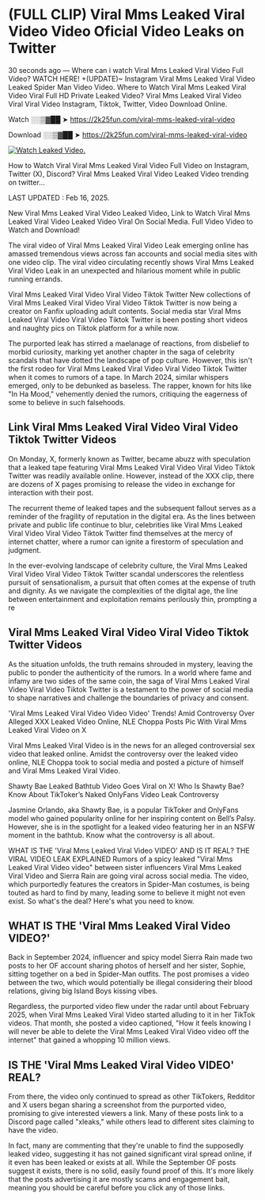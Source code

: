 # (FULL CLIP) Viral Mms Leaked Viral Video Video Oficial Video Leaks on Twitter

30 seconds ago — Where can i watch Viral Mms Leaked Viral Video Full Video? WATCH HERE! +(UPDATE)~ Instagram Viral Mms Leaked Viral Video Leaked Spider Man Video Video. Where to Watch Viral Mms Leaked Viral Video Viral Full HD Private Leaked Video? Viral Mms Leaked Viral Video Viral Viral Video Instagram, Tiktok, Twitter, Video Download Online.

Watch ░░▒▓██ ➤ https://2k25fun.com/viral-mms-leaked-viral-video

Download ░░▒▓██ ➤ https://2k25fun.com/viral-mms-leaked-viral-video

[![Watch Leaked Video.](https://miro.medium.com/v2/resize:fit:828/format:webp/1*cilzJN44JGOrTw9NJCrNHA.gif "Watch Leaked Video")](https://2k25fun.com/viral-mms-leaked-viral-video)

How to Watch Viral Viral Mms Leaked Viral Video Full Video on Instagram, Twitter (X), Discord? Viral Mms Leaked Viral Video Leaked Video trending on twitter...

LAST UPDATED : Feb 16, 2025.

New Viral Mms Leaked Viral Video Leaked Video, Link to Watch Viral Mms Leaked Viral Video Leaked Video Viral On Social Media. Full Video Video to Watch and Download!

The viral video of Viral Mms Leaked Viral Video Leak emerging online has amassed tremendous views across fan accounts and social media sites with one video clip. The viral video circulating recently shows Viral Mms Leaked Viral Video Leak in an unexpected and hilarious moment while in public running errands.

Viral Mms Leaked Viral Video Viral Video Tiktok Twitter New collections of Viral Mms Leaked Viral Video Viral Video Tiktok Twitter is now being a creator on Fanfix uploading adult contents. Social media star Viral Mms Leaked Viral Video Viral Video Tiktok Twitter is been posting short videos and naughty pics on Tiktok platform for a while now.

The purported leak has stirred a maelanage of reactions, from disbelief to morbid curiosity, marking yet another chapter in the saga of celebrity scandals that have dotted the landscape of pop culture. However, this isn't the first rodeo for Viral Mms Leaked Viral Video Viral Video Tiktok Twitter when it comes to rumors of a tape. In March 2024, similar whispers emerged, only to be debunked as baseless. The rapper, known for hits like "In Ha Mood," vehemently denied the rumors, critiquing the eagerness of some to believe in such falsehoods.

## Link Viral Mms Leaked Viral Video Viral Video Tiktok Twitter Videos

On Monday, X, formerly known as Twitter, became abuzz with speculation that a leaked tape featuring Viral Mms Leaked Viral Video Viral Video Tiktok Twitter was readily available online. However, instead of the XXX clip, there are dozens of X pages promising to release the video in exchange for interaction with their post.

The recurrent theme of leaked tapes and the subsequent fallout serves as a reminder of the fragility of reputation in the digital era. As the lines between private and public life continue to blur, celebrities like Viral Mms Leaked Viral Video Viral Video Tiktok Twitter find themselves at the mercy of internet chatter, where a rumor can ignite a firestorm of speculation and judgment.

In the ever-evolving landscape of celebrity culture, the Viral Mms Leaked Viral Video Viral Video Tiktok Twitter scandal underscores the relentless pursuit of sensationalism, a pursuit that often comes at the expense of truth and dignity. As we navigate the complexities of the digital age, the line between entertainment and exploitation remains perilously thin, prompting a re

##  Viral Mms Leaked Viral Video Viral Video Tiktok Twitter Videos

As the situation unfolds, the truth remains shrouded in mystery, leaving the public to ponder the authenticity of the rumors. In a world where fame and infamy are two sides of the same coin, the saga of Viral Mms Leaked Viral Video Viral Video Tiktok Twitter is a testament to the power of social media to shape narratives and challenge the boundaries of privacy and consent.

'Viral Mms Leaked Viral Video Video Video' Trends! Amid Controversy Over Alleged XXX Leaked Video Online, NLE Choppa Posts Pic With Viral Mms Leaked Viral Video on X

Viral Mms Leaked Viral Video is in the news for an alleged controversial sex video that leaked online. Amidst the controversy over the leaked video online, NLE Choppa took to social media and posted a picture of himself and Viral Mms Leaked Viral Video.

Shawty Bae Leaked Bathtub Video Goes Viral on X! Who Is Shawty Bae? Know About TikToker’s Naked OnlyFans Video Leak Controversy

Jasmine Orlando, aka Shawty Bae, is a popular TikToker and OnlyFans model who gained popularity online for her inspiring content on Bell’s Palsy. However, she is in the spotlight for a leaked video featuring her in an NSFW moment in the bathtub. Know what the controversy is all about.

WHAT IS THE 'Viral Mms Leaked Viral Video VIDEO' AND IS IT REAL? THE VIRAL VIDEO LEAK EXPLAINED Rumors of a spicy leaked "Viral Mms Leaked Viral Video video" between sister influencers Viral Mms Leaked Viral Video and Sierra Rain are going viral across social media. The video, which purportedly features the creators in Spider-Man costumes, is being touted as hard to find by many, leading some to believe it might not even exist. So what's the deal? Here's what you need to know.

## WHAT IS THE 'Viral Mms Leaked Viral Video VIDEO?'

Back in September 2024, influencer and spicy model Sierra Rain made two posts to her OF account sharing photos of herself and her sister, Sophie, sitting together on a bed in Spider-Man outfits. The post promises a video between the two, which would potentially be illegal considering their blood relations, giving big Island Boys kissing vibes.

Regardless, the purported video flew under the radar until about February 2025, when Viral Mms Leaked Viral Video started alluding to it in her TikTok videos. That month, she posted a video captioned, "How it feels knowing I will never be able to delete the Viral Mms Leaked Viral Video video off the internet" that gained a whopping 10 million views.

## IS THE 'Viral Mms Leaked Viral Video VIDEO' REAL?

From there, the video only continued to spread as other TikTokers, Redditor and X users began sharing a screenshot from the purported video, promising to give interested viewers a link. Many of these posts link to a Discord page called "xleaks," while others lead to different sites claiming to have the video.

In fact, many are commenting that they're unable to find the supposedly leaked video, suggesting it has not gained significant viral spread online, if it even has been leaked or exists at all. While the September OF posts suggest it exists, there is no solid, easily found proof of this. It's more likely that the posts advertising it are mostly scams and engagement bait, meaning you should be careful before you click any of those links.